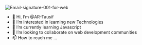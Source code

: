 ![Email-signature-001-for-web](https://user-images.githubusercontent.com/120933222/215840496-96246f73-0fe8-4833-b8a2-cbd33f09fc8a.jpg)




- 👋 Hi, I’m @AR-Tausif
- 👀 I’m interested in learning new Technologies
- 🌱 I’m currently learning Javascript
- 💞️ I’m looking to collaborate on web development communities
- 📫 How to reach me ...

<!---
AR-Tausif/AR-Tausif is a ✨ special ✨ repository because its `README.md` (this file) appears on your GitHub profile.
You can click the Preview link to take a look at your changes.
--->

